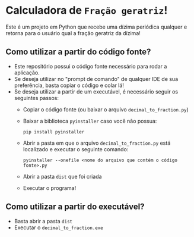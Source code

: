 # Calculadora de `Fração geratriz`!
Este é um projeto em Python que recebe uma dízima periódica qualquer e retorna para o usuário qual a fração geratriz da dízima!

## Como utilizar a partir do código fonte?
- Este repositório possui o código fonte necessário para rodar a aplicação.
- Se deseja utilizar no "prompt de comando" de qualquer IDE de sua preferência, basta copiar o código e colar lá!
- Se deseja utilizar a partir de um executável, é necessário seguir os seguintes passos:
    - Copiar o código fonte (ou baixar o arquivo `decimal_to_fraction.py`)
    - Baixar a biblioteca `pyinstaller` caso você não possua:
       
       ```
       pip install pyinstaller
       ```
       
    - Abrir a pasta em que o arquivo `decimal_to_fraction.py` está localizado e executar o seguinte comando:
       
       ```
       pyinstaller --onefile <nome do arquivo que contém o código fonte>.py
       ```
       
    - Abrir a pasta `dist` que foi criada
    - Executar o programa!

## Como utilizar a partir do executável?
- Basta abrir a pasta `dist`
- Executar o `decimal_to_fraction.exe`
